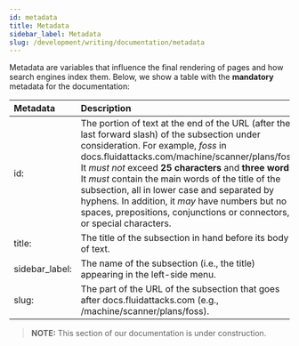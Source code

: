 ```yaml
---
id: metadata
title: Metadata
sidebar_label: Metadata
slug: /development/writing/documentation/metadata
---
```


Metadata are variables that influence the final rendering of pages
and how search engines index them.
Below, we show a table with the **mandatory** metadata for the documentation:

|Metadata             |Description                                    |
|:--------------------|:----------------------------------------------|
|id:          |The portion of text at the end of the URL (after the last forward slash) of the subsection under consideration. For example, *foss* in docs.fluidattacks.com/machine/scanner/plans/foss. It *must not* exceed **25 characters** and **three words**. It *must* contain the main words of the title of the subsection, all in lower case and separated by hyphens. In addition, it *may* have numbers but no spaces, prepositions, conjunctions or connectors, or special characters.|
|title:          |The title of the subsection in hand before its body of text.|
|sidebar_label:      |The name of the subsection (i.e., the title) appearing in the left-side menu.|
|slug:          |The part of the URL of the subsection that goes after docs.fluidattacks.com (e.g., /machine/scanner/plans/foss).|

> **NOTE:**
> This section of our documentation is under construction.
